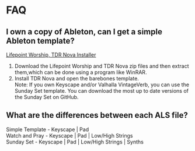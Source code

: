 # FAQ

## I own a copy of Ableton, can I get a simple Ableton template?
[Lifepoint Worship, TDR Nova Installer](https://drive.google.com/drive/folders/1jJN-qyA5rMhLA7nEroSKO5HGmZpZfD81?usp=sharing)
1) Download the Lifepoint Worship and TDR Nova zip files and then extract them,which can be done using a program like WinRAR.<br/>
2) Install TDR Nova and open the barebones template. <br/>
Note: If you own Keyscape and/or Valhalla VintageVerb, you can use the Sunday Set template. You can download the most up to date versions of the Sunday Set on GitHub. <br/>


## What are the differences between each ALS file?
Simple Template - Keyscape | Pad<br/>
Watch and Pray - Keyscape | Pad | Low/High Strings<br/>
Sunday Set - Keyscape | Pad | Low/High Strings | Synths

